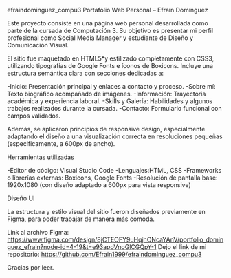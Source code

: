 efraindominguez_compu3
Portafolio Web Personal – Efraín Domínguez

Este proyecto consiste en una página web personal desarrollada como parte de la cursada de Computación 3. Su objetivo es presentar mi perfil profesional como Social Media Manager y estudiante de Diseño y Comunicación Visual.

El sitio fue maquetado en HTML5*y estilizado completamente con CSS3, utilizando tipografías de Google Fonts e íconos de Boxicons. Incluye una estructura semántica clara con secciones dedicadas a:

-Inicio: Presentación principal y enlaces a contacto y proceso.
-Sobre mí: Texto biográfico acompañado de imágenes.
-Información: Trayectoria académica y experiencia laboral.
-Skills y Galería: Habilidades y algunos trabajos realizados durante la cursada.
-Contacto: Formulario funcional con campos validados.

Además, se aplicaron principios de responsive design, especialmente adaptando el diseño a una visualización correcta en resoluciones pequeñas (especificamente, a 600px de ancho).

Herramientas utilizadas

-Editor de código: Visual Studio Code
-Lenguajes:HTML, CSS
-Frameworks o librerías externas: Boxicons, Google Fonts
-Resolución de pantalla base: 1920x1080 (con diseño adaptado a 600px para vista responsive)

Diseño UI

La estructura y estilo visual del sitio fueron diseñados previamente en Figma, para poder trabajar de manera más comoda.

Link al archivo Figma: https://www.figma.com/design/8jCTEOFY9uHqjhONcaYAnV/portfolio_dominguez_efrain?node-id=4-19&t=e93apoVnoGlCGQpY-1
Dejo el link de mi repositorio: https://github.com/Efrain1999/efraindominguez_compu3

Gracias por leer.
